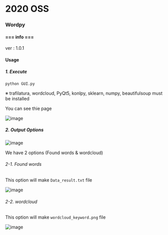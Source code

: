 # 2020 OSS



### Wordpy



#### === info ===

ver : 1.0.1



#### Usage

##### 1. Execute

  `python GUI.py`

  ※ trafilatura, wordcloud, PyQt5, konlpy, sklearn, numpy, beautifulsoup must be 	installed



  You can see thie page

  ![image](https://user-images.githubusercontent.com/61904460/92078104-af7b7f00-edf8-11ea-92af-2ca86f4cc74f.png)



##### 2. Output Options

  ![image](https://user-images.githubusercontent.com/61904460/92078546-6f68cc00-edf9-11ea-818c-4f3702fb6db4.png)

  We have 2 options (Found words & wordcloud)



###### 	2-1. Found words

  This option will make `Data_result.txt` file

  ![image](https://user-images.githubusercontent.com/61904460/92078126-b86c5080-edf8-11ea-9621-1de2061bc8a2.png)



###### 	2-2. wordcloud

  This option will make `wordcloud_keyword.png` file
  
  ![image](https://user-images.githubusercontent.com/61904460/92078145-befac800-edf8-11ea-8c94-daab2bff1249.png)
